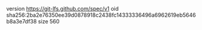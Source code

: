 version https://git-lfs.github.com/spec/v1
oid sha256:2ba2e76350ee39d0878918c2438fc14333336496a6962619eb5646b8a3e7df38
size 560
